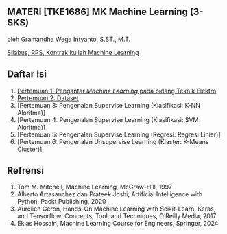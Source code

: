 **MATERI**
**[TKE1686] MK Machine Learning (3-SKS)**
-----

oleh Gramandha Wega Intyanto, S.ST., M.T.

[Silabus, RPS, Kontrak kuliah Machine Learning](RPS_ML.pdf)

Daftar Isi
-----

1. [Pertemuan 1: Pengantar *Machine Learning* pada bidang Teknik Elektro](P1_Pengantar%20ML.md)
2. [Pertemuan 2: Dataset](Pertemuan%202/P2_Pemrosesan_VS_Dataset.md)
3. [Pertemuan 3: Pengenalan Supervise Learning (Klasifikasi: K-NN Aloritma)]
4. [Pertemuan 4: Pengenalan Supervise Learning (Klasifikasi: SVM Aloritma)]
5. [Pertemuan 5: Pengenalan Supervise Learning (Regresi: Regresi Linier)]
6. [Pertemuan 6: Pengenalan Unsupervise Learning (Klaster: K-Means Cluster)]


Refrensi
-----

1. Tom M. Mitchell, Machine Learning, McGraw-Hill, 1997
2. Alberto Artasanchez dan Prateek Joshi, Artificial Intelligence with Python, Packt Publishing, 2020
3. Aurelien Geron, Hands-On Machine Learning with Scikit-Learn, Keras, and Tensorflow: Concepts, Tool, and Techniques, O’Reilly Media, 2017
4. Eklas Hossain, Machine Learning Course for Engineers, Springer, 2024
